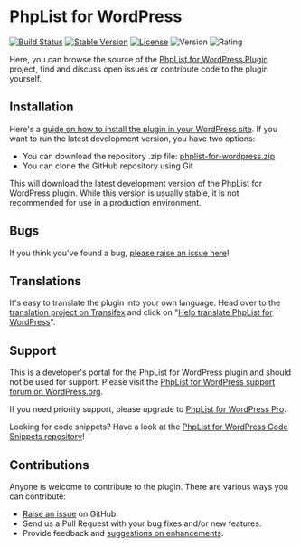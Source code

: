 PhpList for WordPress
======================
[![Build Status](https://api.travis-ci.org/ibericode/phplist-for-wordpress.png?branch=master)](https://travis-ci.org/ibericode/phplist-for-wordpress)
[![Stable Version](https://poser.pugx.org/dannyvankooten/phplist-for-wordpress/v/stable.svg)](https://packagist.org/packages/dannyvankooten/phplist-for-wordpress)
[![License](https://poser.pugx.org/dannyvankooten/phplist-for-wordpress/license.svg)](https://packagist.org/packages/dannyvankooten/phplist-for-wordpress)
![Version](https://img.shields.io/wordpress/plugin/dt/phplist-for-wp.svg)
![Rating](https://img.shields.io/wordpress/plugin/r/phplist-for-wp.svg)

Here, you can browse the source of the [PhpList for WordPress Plugin](https://wordpress.org/plugins/phplist-for-wp/) project, find and discuss open issues or contribute code to the plugin yourself.

Installation
------------

Here's a [guide on how to install the plugin in your WordPress site](https://wordpress.org/plugins/phplist-for-wp/installation/).
If you want to run the latest development version, you have two options:

* You can download the repository .zip file: [phplist-for-wordpress.zip](https://github.com/ibericode/phplist-for-wordpress/archive/master.zip)
* You can clone the GitHub repository using Git

This will download the latest development version of the PhpList for WordPress plugin. While this version is usually stable,
it is not recommended for use in a production environment.

Bugs
----
If you think you've found a bug, [please raise an issue here](https://github.com/ibericode/phplist-for-wordpress/issues?state=open)!

Translations
-------------
It's easy to translate the plugin into your own language. Head over to the [translation project on Transifex](https://www.transifex.com/projects/p/phplist-for-wordpress/) and click on "[Help translate PhpList for WordPress](https://www.transifex.com/signup/?join_project=phplist-for-wordpress)".

Support
-------
This is a developer's portal for the PhpList for WordPress plugin and should not be used for support. Please visit the
[PhpList for WordPress support forum on WordPress.org](https://wordpress.org/support/plugin/phplist-for-wp).

If you need priority support, please upgrade to [PhpList for WordPress Pro](https://pl4wp.com/).

Looking for code snippets? Have a look at the [PhpList for WordPress Code Snippets repository](https://github.com/ibericode/pl4wp-snippets)!

Contributions
-------------
Anyone is welcome to contribute to the plugin. There are various ways you can contribute:

* [Raise an issue](https://github.com/ibericode/phplist-for-wordpress/issues) on GitHub.
* Send us a Pull Request with your bug fixes and/or new features.
* Provide feedback and [suggestions on enhancements](https://github.com/ibericode/phplist-for-wordpress/issues?direction=desc&labels=Enhancement&page=1&sort=created&state=open).
